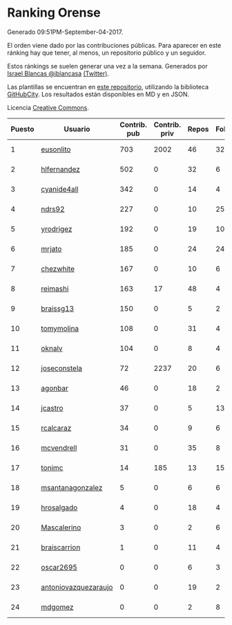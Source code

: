 # Ranking Orense

Generado 09:51PM-September-04-2017.

El orden viene dado por las contribuciones públicas. Para aparecer en este ránking hay que tener, al menos, un repositorio público y un seguidor.

Estos ránkings se suelen generar una vez a la semana. Generados por [Israel Blancas @iblancasa](https://github.com/iblancasa/) [(Twitter)](https://twitter.com/iblancasa).

Las plantillas se encuentran en [este repositorio](https://github.com/iblancasa/GH-Spanish-Ranking), utilizando la biblioteca [GitHubCity](https://github.com/iblancasa/GitHubCity). Los resultados están disponibles en MD y en JSON.

Licencia [Creative Commons](https://creativecommons.org/licenses/by/4.0/).

| Puesto   |  Usuario  | Contrib. pub | Contrib. priv |Repos| Followers | Desde |  Avatar  |
|----------|-----------|--------------|---------------|-----|-----------|-------|----------|
|1|[eusonlito](https://github.com/eusonlito)|703|2002|46|32|2011-03-01|![eusonlito](https://avatars1.githubusercontent.com/u/644551)|
|2|[hlfernandez](https://github.com/hlfernandez)|502|0|32|6|2013-01-31|![hlfernandez](https://avatars0.githubusercontent.com/u/3440230)|
|3|[cyanide4all](https://github.com/cyanide4all)|342|0|14|4|2015-10-13|![cyanide4all](https://avatars0.githubusercontent.com/u/15110109)|
|4|[ndrs92](https://github.com/ndrs92)|227|0|10|25|2013-12-10|![ndrs92](https://avatars2.githubusercontent.com/u/6155245)|
|5|[yrodrigez](https://github.com/yrodrigez)|192|0|19|10|2014-02-26|![yrodrigez](https://avatars3.githubusercontent.com/u/6799275)|
|6|[mrjato](https://github.com/mrjato)|185|0|24|24|2013-01-31|![mrjato](https://avatars3.githubusercontent.com/u/3437005)|
|7|[chezwhite](https://github.com/chezwhite)|167|0|10|6|2014-10-06|![chezwhite](https://avatars3.githubusercontent.com/u/9041169)|
|8|[reimashi](https://github.com/reimashi)|163|17|48|4|2013-11-16|![reimashi](https://avatars0.githubusercontent.com/u/5956659)|
|9|[braissg13](https://github.com/braissg13)|150|0|5|2|2016-11-03|![braissg13](https://avatars0.githubusercontent.com/u/23237528)|
|10|[tomymolina](https://github.com/tomymolina)|108|0|31|4|2012-01-06|![tomymolina](https://avatars1.githubusercontent.com/u/1309445)|
|11|[oknalv](https://github.com/oknalv)|104|0|8|4|2014-12-05|![oknalv](https://avatars3.githubusercontent.com/u/10089519)|
|12|[joseconstela](https://github.com/joseconstela)|72|2237|20|6|2014-01-13|![joseconstela](https://avatars3.githubusercontent.com/u/6388629)|
|13|[agonbar](https://github.com/agonbar)|46|0|18|2|2012-03-19|![agonbar](https://avatars2.githubusercontent.com/u/1553211)|
|14|[jcastro](https://github.com/jcastro)|37|0|5|13|2010-01-26|![jcastro](https://avatars3.githubusercontent.com/u/190036)|
|15|[rcalcaraz](https://github.com/rcalcaraz)|34|0|9|6|2013-10-24|![rcalcaraz](https://avatars0.githubusercontent.com/u/5764920)|
|16|[mcvendrell](https://github.com/mcvendrell)|31|0|35|8|2012-06-18|![mcvendrell](https://avatars2.githubusercontent.com/u/1863001)|
|17|[tonimc](https://github.com/tonimc)|14|185|13|15|2011-04-25|![tonimc](https://avatars1.githubusercontent.com/u/750002)|
|18|[msantanagonzalez](https://github.com/msantanagonzalez)|5|0|6|6|2014-09-22|![msantanagonzalez](https://avatars1.githubusercontent.com/u/8866635)|
|19|[hrosalgado](https://github.com/hrosalgado)|4|0|18|4|2014-11-24|![hrosalgado](https://avatars1.githubusercontent.com/u/9938772)|
|20|[Mascalerino](https://github.com/Mascalerino)|3|0|2|6|2014-12-05|![Mascalerino](https://avatars3.githubusercontent.com/u/10086067)|
|21|[braiscarrion](https://github.com/braiscarrion)|1|0|11|4|2013-12-29|![braiscarrion](https://avatars3.githubusercontent.com/u/6281857)|
|22|[oscar2695](https://github.com/oscar2695)|0|0|6|3|2013-10-24|![oscar2695](https://avatars3.githubusercontent.com/u/5764349)|
|23|[antoniovazquezaraujo](https://github.com/antoniovazquezaraujo)|0|0|19|2|2011-08-17|![antoniovazquezaraujo](https://avatars3.githubusercontent.com/u/987077)|
|24|[mdgomez](https://github.com/mdgomez)|0|0|2|8|2014-11-26|![mdgomez](https://avatars2.githubusercontent.com/u/9967701)|
